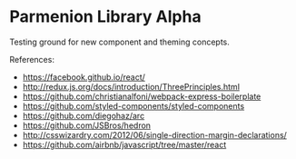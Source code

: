 # Parmenion Library Alpha
Testing ground for new component and theming concepts.

References:
* https://facebook.github.io/react/
* http://redux.js.org/docs/introduction/ThreePrinciples.html
* https://github.com/christianalfoni/webpack-express-boilerplate
* https://github.com/styled-components/styled-components
* https://github.com/diegohaz/arc
* https://github.com/JSBros/hedron
* http://csswizardry.com/2012/06/single-direction-margin-declarations/
* https://github.com/airbnb/javascript/tree/master/react
